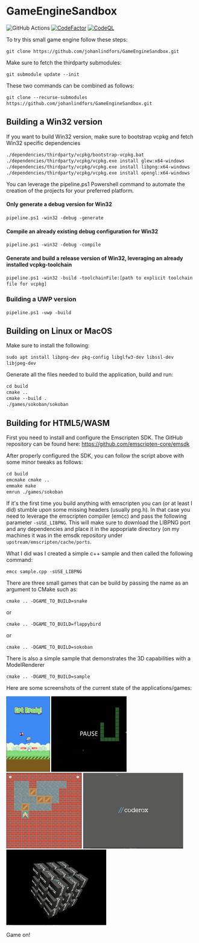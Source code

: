 # GameEngineSandbox
![GitHub Actions](https://github.com/johanlindfors/Game%20Engine%20Sandbox/actions/workflows/buildAllSamples/badge.svg)
[![CodeFactor](https://www.codefactor.io/repository/github/johanlindfors/gameenginesandbox/badge)](https://www.codefactor.io/repository/github/johanlindfors/gameenginesandbox)
[![CodeQL](https://github.com/johanlindfors/GameEngineSandbox/actions/workflows/codeql-analysis.yml/badge.svg)](https://github.com/johanlindfors/GameEngineSandbox/actions/workflows/codeql-analysis.yml)

To try this small game engine follow these steps:
```
git clone https://github.com/johanlindfors/GameEngineSandbox.git
```

Make sure to fetch the thirdparty submodules:
```
git submodule update --init
```

These two commands can be combined as follows:
```
git clone --recurse-submodules https://github.com/johanlindfors/GameEngineSandbox.git
```


## Building a Win32 version
If you want to build Win32 version, make sure to bootstrap vcpkg and fetch Win32 specific dependencies

```
./dependencies/thirdparty/vcpkg/bootstrap-vcpkg.bat
./dependencies/thirdparty/vcpkg/vcpkg.exe install glew:x64-windows
./dependencies/thirdparty/vcpkg/vcpkg.exe install libpng:x64-windows
./dependencies/thirdparty/vcpkg/vcpkg.exe install opengl:x64-windows
```

You can leverage the pipeline.ps1 Powershell command to automate the creation of the projects for your preferred platform.

#### Only generate a debug version for Win32
```
pipeline.ps1 -win32 -debug -generate
```

#### Compile an already existing debug configuration for Win32
```
pipeline.ps1 -win32 -debug -compile
```

#### Generate and build a release version of Win32, leveraging an already installed vcpkg-toolchain
```
pipeline.ps1 -win32 -build -toolchainFile:[path to explicit toolchain file for vcpkg]
```
### Building a UWP version
```
pipeline.ps1 -uwp -build
```

## Building on Linux or MacOS
Make sure to install the following:
```
sudo apt install libpng-dev pkg-config libglfw3-dev libssl-dev libjpeg-dev
```

Generate all the files needed to build the application, build and run:
```
cd build
cmake ..
cmake --build .
./games/sokoban/sokoban
```

## Building for HTML5/WASM
First you need to install and configure the Emscripten SDK. The GitHub repository can be found here: https://github.com/emscripten-core/emsdk

After properly configured the SDK, you can follow the script above with some minor tweaks as follows:
```
cd build
emcmake cmake ..
emmake make
emrun ./games/sokoban
```

If it's the first time you build anything with emscripten you can (or at least I did) stumble upon some missing headers (usually png.h). In that case you need to leverage the emscripten compiler (emcc) and pass the following parameter ```-sUSE_LIBPNG```. This will make sure to download the LIBPNG port and any dependencies and place it in the appopriate directory (on my machines it was in the emsdk repository under ```upstream/emscripten/cache/ports```.

What I did was I created a simple c++ sample and then called the following command:

```
emcc sample.cpp -sUSE_LIBPNG
```

There are three small games that can be build by passing the name as an argument to CMake such as:

```
cmake .. -DGAME_TO_BUILD=snake
```
or
```
cmake .. -DGAME_TO_BUILD=flappybird
```
or
```
cmake .. -DGAME_TO_BUILD=sokoban
```

There is also a simple sample that demonstrates the 3D capabilities with a ModelRenderer
```
cmake .. -DGAME_TO_BUILD=sample
```

Here are some screenshots of the current state of the applications/games:


<img src="https://raw.githubusercontent.com/johanlindfors/GameEngineSandbox/main/docs/flappybird_screenshot.png" height="200"/>


<img src="https://raw.githubusercontent.com/johanlindfors/GameEngineSandbox/main/docs/snake_screenshot.png" height="200"/>


<img src="https://raw.githubusercontent.com/johanlindfors/GameEngineSandbox/main/docs/sokoban_screenshot.png" height="200"/>


<img src="https://raw.githubusercontent.com/johanlindfors/GameEngineSandbox/main/docs/sample_screenshot1.png" height="200"/>


<img src="https://raw.githubusercontent.com/johanlindfors/GameEngineSandbox/main/docs/sample_screenshot2.png" height="200"/>

Game on!
